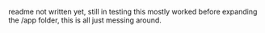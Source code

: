 readme not written yet, still in testing
this mostly worked before expanding the /app folder, this is all just messing around. 
